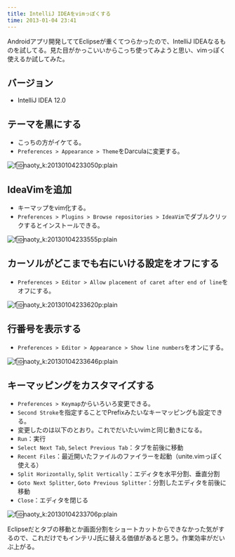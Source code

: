 ```yaml
---
title: IntelliJ IDEAをvimっぽくする
time: 2013-01-04 23:41
---
```


Androidアプリ開発しててEclipseが重くてつらかったので、IntelliJ IDEAなるものを試してる。見た目がかっこいいからこっち使ってみようと思い、vimっぽく使えるか試してみた。

## バージョン

- IntelliJ IDEA 12.0

## テーマを黒にする

- こっちの方がイケてる。
- `Preferences > Appearance > Theme`をDarculaに変更する。

![f:id:naoty_k:20130104233050p:plain](http://cdn-ak.f.st-hatena.com/images/fotolife/n/naoty_k/20130104/20130104233050.png "f:id:naoty\_k:20130104233050p:plain")

## IdeaVimを追加

- キーマップをvim化する。
- `Preferences > Plugins > Browse repositories > IdeaVim`でダブルクリックするとインストールできる。

![f:id:naoty_k:20130104233555p:plain](http://cdn-ak.f.st-hatena.com/images/fotolife/n/naoty_k/20130104/20130104233555.png "f:id:naoty\_k:20130104233555p:plain")

## カーソルがどこまでも右にいける設定をオフにする

- `Preferences > Editor > Allow placement of caret after end of line`をオフにする。

![f:id:naoty_k:20130104233620p:plain](http://cdn-ak.f.st-hatena.com/images/fotolife/n/naoty_k/20130104/20130104233620.png "f:id:naoty\_k:20130104233620p:plain")

## 行番号を表示する

- `Preferences > Editor > Appearance > Show line numbers`をオンにする。

![f:id:naoty_k:20130104233646p:plain](http://cdn-ak.f.st-hatena.com/images/fotolife/n/naoty_k/20130104/20130104233646.png "f:id:naoty\_k:20130104233646p:plain")

## キーマッピングをカスタマイズする

- `Preferences > Keymap`からいろいろ変更できる。
- `Second Stroke`を指定することでPrefixみたいなキーマッピングも設定できる。
- 変更したのは以下のとおり。これでだいたいvimと同じ動きになる。
- `Run`：実行
- `Select Next Tab`, `Select Previous Tab`：タブを前後に移動
- `Recent Files`：最近開いたファイルのファイラーを起動（unite.vimっぽく使える）
- `Split Horizontally`, `Split Vertically`：エディタを水平分割、垂直分割
- `Goto Next Splitter`, `Goto Previous Splitter`：分割したエディタを前後に移動
- `Close`：エディタを閉じる

![f:id:naoty_k:20130104233706p:plain](http://cdn-ak.f.st-hatena.com/images/fotolife/n/naoty_k/20130104/20130104233706.png "f:id:naoty\_k:20130104233706p:plain")

Eclipseだとタブの移動とか画面分割をショートカットからできなかった気がするので、これだけでもインテリJ氏に替える価値があると思う。作業効率がだいぶ上がる。
